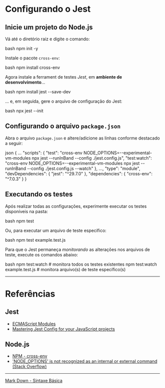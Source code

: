 # Configurando o Jest

## Inicie um projeto do Node.js

Vá até o diretório raiz e digite o comando:

bash
npm init -y


Instale o pacote `cross-env`:

bash
npm install cross-env


Agora instale a ferrament de testes _Jest_, em **ambiente de desenvolvimento**...

bash
npm install jest --save-dev


... e, em seguida, gere o arquivo de configuração do Jest:

bash
npx jest --init


## Configurando o arquivo `package.json`

Abra o arquivo `package.json` e altere/adicione as linhas conforme destacado a seguir:

json
{
  ...
  "scripts": {
    "test": "cross-env NODE_OPTIONS=--experimental-vm-modules npx jest --runInBand --config ./jest.config.js",
    "test:watch": "cross-env NODE_OPTIONS=--experimental-vm-modules npx jest --runInBand --config ./jest.config.js --watch"
  },
  ...,
  "type": "module",
  "devDependencies": {
    "jest": "^29.7.0"
  },
  "dependencies": {
    "cross-env": "^7.0.3"
  }
}


## Executando os testes

Após realizar todas as configurações, experimente executar os testes disponíveis na pasta:

bash
npm test


Ou, para executar um arquivo de teste específico:

bash
npm test example.test.js


Para que o Jest permaneça _monitorando_ as alterações nos arquivos de teste, execute os comandos abaixo:

bash
npm test:watch                  # monitora todos os testes existentes
npm test:watch example.test.js  # monitora arquivo(s) de teste específico(s)


---
# Referências

## Jest
- [ECMAScript Modules](https://jestjs.io/docs/ecmascript-modules)
- [Mastering Jest Config for your JavaScript projects](https://phillcode.io/jest-config)

## Node.js
- [NPM - cross-env](https://www.npmjs.com/package/cross-env)
- ['NODE_OPTIONS' is not recognized as an internal or external command (Stack Overflow)](https://stackoverflow.com/questions/53948521/node-options-is-not-recognized-as-an-internal-or-external-command)

---
[Mark Down - Sintaxe Básica](https://www.markdownguide.org/basic-syntax/)